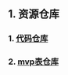 ## 1. 资源仓库

### 1. [代码仓库](http://dd.ccsens.com/gitea/AnyringH5RoyalCodeTeam/anyring-h5-code)

### 2. [mvp表仓库](http://dd.ccsens.com/gitea/AnyringH5RoyalCodeTeam/anyring-h5-mvp)
